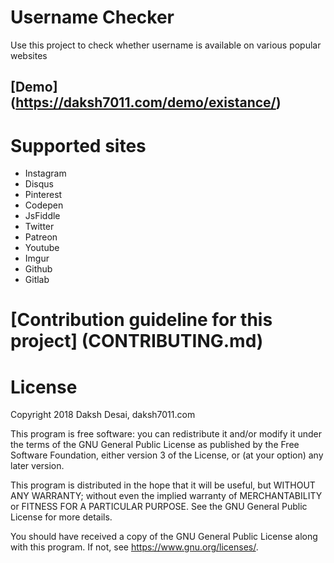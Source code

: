 # Username Checker
Use this project to check whether username is available on various popular websites

## [Demo] (https://daksh7011.com/demo/existance/)

# Supported sites
* Instagram
* Disqus
* Pinterest
* Codepen
* JsFiddle
* Twitter
* Patreon
* Youtube
* Imgur
* Github
* Gitlab

# [Contribution guideline for this project] (CONTRIBUTING.md)

# License

Copyright 2018 Daksh Desai, daksh7011.com

This program is free software: you can redistribute it and/or modify
it under the terms of the GNU General Public License as published by
the Free Software Foundation, either version 3 of the License, or
(at your option) any later version.

This program is distributed in the hope that it will be useful,
but WITHOUT ANY WARRANTY; without even the implied warranty of
MERCHANTABILITY or FITNESS FOR A PARTICULAR PURPOSE.  See the
GNU General Public License for more details.

You should have received a copy of the GNU General Public License
along with this program.  If not, see <https://www.gnu.org/licenses/>.
    